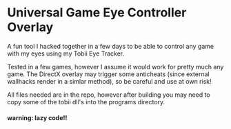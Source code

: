 # Universal Game Eye Controller Overlay
A fun tool I hacked together in a few days to be able to control any game with my eyes using my Tobii Eye Tracker.

Tested in a few games, however I assume it would work for pretty much any game. 
The DirectX overlay may trigger some anticheats (since external wallhacks render in a simlar method), so be careful and use at own risk!

All files needed are in the repo, however after building you may need to copy some of the tobii dll's into the programs directory.

#### warning: lazy code!!

